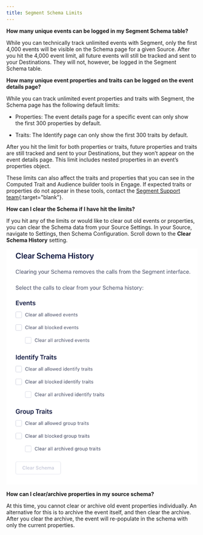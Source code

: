 ```yaml
---
title: Segment Schema Limits
---
```


**How many unique events can be logged in my Segment Schema table?**

While you can technically track unlimited events with Segment, only the first 4,000 events will be visible on the Schema page for a given Source. After you hit the 4,000 event limit, all future events will still be tracked and sent to your Destinations. They will not, however, be logged in the Segment Schema table.

**How many unique event properties and traits can be logged on the event details page?**

While you can track unlimited event properties and traits with Segment, the Schema page has the following default limits:

* Properties: The event details page for a specific event can only show the first 300 properties by default. 

* Traits: The Identify page can only show the first 300 traits by default.

After you hit the limit for both properties or traits, future properties and traits are still tracked and sent to your Destinations, but they won’t appear on the event details page. This limit includes nested properties in an event’s properties object.

These limits can also affect the traits and properties that you can see in the Computed Trait and Audience builder tools in Engage. If expected traits or properties do not appear in these tools, contact the [Segment Support team](https://segment.com/help/contact/){:target="blank"}.

**How can I clear the Schema if I have hit the limits?**

If you hit any of the limits or would like to clear out old events or properties, you can clear the Schema data from your Source Settings. In your Source, navigate to Settings, then Schema Configuration. Scroll down to the **Clear Schema History** setting.

![Clear your Schema data with Clear Schema History](images/schema_config_clear_schema.png)


**How can I clear/archive properties in my source schema?**

At this time, you cannot clear or archive old event properties individually. An alternative for this is to archive the event itself, and then clear the archive. After you clear the archive, the event will re-populate in the schema with only the current properties.

